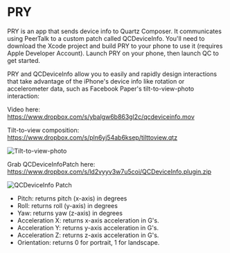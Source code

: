 PRY
===

PRY is an app that sends device info to Quartz Composer. It communicates using PeerTalk to a custom patch called QCDeviceInfo. You'll need to download the Xcode project and build PRY to your phone to use it (requires Apple Developer Account). Launch PRY on your phone, then launch QC to get started.

PRY and QCDeviceInfo allow you to easily and rapidly design interactions that take advantage of the iPhone's device info like rotation or accelerometer data, such as Facebook Paper's tilt-to-view-photo interaction: 

Video here: https://www.dropbox.com/s/ybalgw6b863gl2c/qcdeviceinfo.mov

Tilt-to-view composition: https://www.dropbox.com/s/pln6yj54ab6ksep/tilttoview.qtz

![Tilt-to-view-photo](https://photos-5.dropbox.com/t/0/AABeJbnraWlDHdtPiLLqoWtvKyWHlTcCA2szF3bgSZqyig/12/144234624/png/2048x1536/3/1397012400/0/2/Screenshot%202014-04-08%2018.28.55.png/yVQ4wqSGJ4S3qBkM21D9n--_X0vBFa15UafgPXPZi8A)

Grab QCDeviceInfoPatch here: https://www.dropbox.com/s/ld2vyyv3w7u5coi/QCDeviceInfo.plugin.zip

![QCDeviceInfo Patch](https://photos-2.dropbox.com/t/0/AABK6kU0Pd0RyLwS0EghETVTNlmJnPnSA2541ahnOrGD-Q/12/144234624/png/2048x1536/3/1397012400/0/2/Screenshot%202014-04-08%2018.22.03.png/bScr20CWzQnwXbz6BHD7EEbZTC1SGyvV5wZInjnGIHw)

* Pitch: returns pitch (x-axis) in degrees
* Roll: returns roll (y-axis) in degrees
* Yaw: returns yaw (z-axis) in degrees
* Acceleration X: returns x-axis acceleration in G's.
* Acceleration Y: returns y-axis acceleration in G's.
* Acceleration Z: returns z-axis acceleration in G's.
* Orientation: returns 0 for portrait, 1 for landscape.
